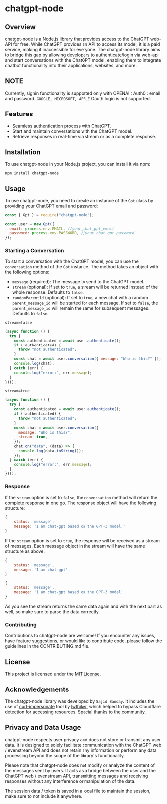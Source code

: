 # chatgpt-node

## Overview

chatgpt-node is a Node.js library that provides access to the ChatGPT web-API for free. While ChatGPT provides an API to access its model, it is a paid service, making it inaccessible for everyone. The chatgpt-node library aims to bridge this gap by allowing developers to authenticate/login via web-api and start conversations with the ChatGPT model, enabling them to integrate chatbot functionality into their applications, websites, and more.


## NOTE

Currently, signin functionality is supported only with OPENAI : Auth0 :  email and password. `GOOGLE, MICROSOFT, APPLE` Oauth login is not supported. 

## Features

- Seamless authentication process with ChatGPT.
- Start and maintain conversations with the ChatGPT model.
- Retrieve responses in real-time via stream or as a complete response.

## Installation

To use chatgpt-node in your Node.js project, you can install it via npm:

```shell
npm install chatgpt-node
```

## Usage

To use chatgpt-node, you need to create an instance of the `Gpt` class by providing your ChatGPT email and password:

```javascript
const { Gpt } = require("chatgpt-node");

const user = new Gpt({
  email: process.env.EMAIL, //your_chat_gpt_email
  password: process.env.PASSWORD, //your_chat_gpt_password
});
```

### Starting a Conversation

To start a conversation with the ChatGPT model, you can use the `conversation` method of the `Gpt` instance. The method takes an object with the following options:

- `message` (required): The message to send to the ChatGPT model.
- `stream` (optional): If set to `true`, a stream will be returned instead of the whole response. Defaults to `false`.
- `randomParentId` (optional): If set to `true`, a new chat with a random `parent_message_id` will be started for each message. If set to `false`, the `parent_message_id` will remain the same for subsequent messages. Defaults to `false`.

`stream=false`

```javascript
(async function () {
  try {
    const authenticated = await user.authenticate();
    if (!authenticated) {
      throw "not authenticated";
    }
    const chat = await user.conversation({ message: "Who is this?" });
    console.log(chat);
  } catch (err) {
    console.log("error:", err.message);
  }
})();
```

`stream=true`

```javascript
(async function () {
  try {
    const authenticated = await user.authenticate();
    if (!authenticated) {
      throw "not authenticated";
    }
    const chat = await user.conversation({
      message: "Who is this?",
      stream: true,
    });
    chat.on("data", (data) => {
      console.log(data.toString());
    });
  } catch (err) {
    console.log("error:", err.message);
  }
})();
```

### Response

If the `stream` option is set to `false`, the `conversation` method will return the complete response in one go. The response object will have the following structure:

```javascript
{
    status: 'message',
    message: 'I am chat-gpt based on the GPT-3 model.'
}
```

If the `stream` option is set to `true`, the response will be received as a stream of messages. Each message object in the stream will have the same structure as above.

```javascript
{
    status: 'message',
    message: 'I am chat-gpt'
}

{
    status: 'message',
    message: 'I am chat-gpt based on the GPT-3 model'
}

```

As you see the stream returns the same data again and with the next part as well, so make sure to parse the data correctly.

### Contributing

Contributions to chatgpt-node are welcome! If you encounter any issues, have feature suggestions, or would like to contribute code, please follow the guidelines in the CONTRIBUTING.md file.

## License

This project is licensed under the [MIT License](https://opensource.org/licenses/MIT).

## Acknowledgements

The chatgpt-node library was developed by `Sajid Banday`. It includes the use of [curl-impersonate](https://github.com/lwthiker/curl-impersonate) tool by [lwthiker](https://github.com/lwthiker), which helped to bypass Cloudflare detection for accessing resources. Special thanks to the community.

## Privacy and Data Usage

chatgpt-node respects user privacy and does not store or transmit any user data. It is designed to solely facilitate communication with the ChatGPT web / evenstream API and does not retain any information or perform any data processing beyond the scope of the library's functionality.

Please note that chatgpt-node does not modify or analyze the content of the messages sent by users. It acts as a bridge between the user and the ChatGPT web / evenstream API, transmitting messages and receiving responses without any interference or manipulation of the data.

The session data / token is saved in a local file to maintain the session, make sure to not include it anywhere.
